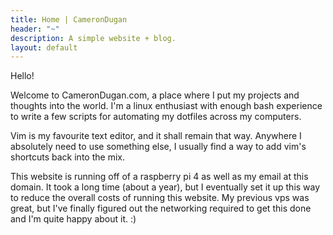 ```yaml
---
title: Home | CameronDugan
header: "~"
description: A simple website + blog.
layout: default
---
```


Hello!

Welcome to CameronDugan.com, a place where I put my projects and thoughts into the world. I'm a linux enthusiast with enough bash experience to write a few scripts for automating my dotfiles across my computers. 

Vim is my favourite text editor, and it shall remain that way. Anywhere I absolutely need to use something else, I usually find a way to add vim's shortcuts back into the mix.

This website is running off of a raspberry pi 4 as well as my email at this domain. It took a long time (about a year), but I eventually set it up this way to reduce the overall costs of running this website. My previous vps was great, but I've finally figured out the networking required to get this done and I'm quite happy about it. :)

